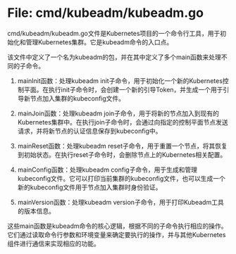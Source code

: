 # File: cmd/kubeadm/kubeadm.go

cmd/kubeadm/kubeadm.go文件是Kubernetes项目的一个命令行工具，用于初始化和管理Kubernetes集群。它是kubeadm命令的入口点。

该文件中定义了一个名为kubeadm的包，并在其中定义了多个main函数来处理不同的子命令。

1. mainInit函数：处理kubeadm init子命令，用于初始化一个新的Kubernetes控制平面。在执行init子命令时，会创建一个新的引导Token，并生成一个用于引导新节点加入集群的kubeconfig文件。

2. mainJoin函数：处理kubeadm join子命令，用于将新的节点加入到现有的Kubernetes集群中。在执行join子命令时，会通过向指定的控制平面节点发送请求，并将新节点的认证信息保存到kubeconfig中。

3. mainReset函数：处理kubeadm reset子命令，用于重置一个节点，将其恢复到初始状态。在执行reset子命令时，会删除节点上的Kubernetes相关配置。

4. mainConfig函数：处理kubeadm config子命令，用于生成和管理kubeconfig文件。它可以打印当前集群的kubeconfig文件，也可以生成一个新的kubeconfig文件用于节点加入集群时身份验证。

5. mainVersion函数：处理kubeadm version子命令，用于打印Kubeadm工具的版本信息。

这些main函数是kubeadm命令的核心逻辑，根据不同的子命令执行相应的操作。它们通过读取命令行参数和环境变量来确定要执行的操作，并与其他Kubernetes组件进行通信来实现相应的功能。

